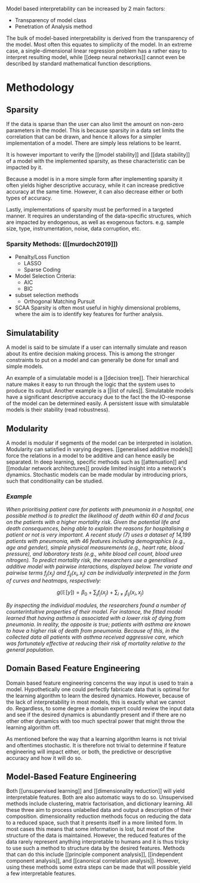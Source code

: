 Model based interpretability can be increased by 2 main factors:
- Transparency of model class
- Penetration of Analysis method

The bulk of model-based interpretability is derived from the transparency of the model. Most often this equates to simplicity of the model. In an extreme case, a single-dimensional linear regression problem has a rather easy to interpret resulting model, while [[deep neural networks]] cannot even be described by standard mathematical function descriptions.

# Methodology
## Sparsity
If the data is sparse than the user can also limit the amount on non-zero parameters in the model. This is because sparsity in a data set limits the correlation that can be drawn, and hence it allows for a simpler implementation of a model. There are simply less relations to be learnt.

It is however important to verify the [[model stability]] and [[data stability]] of a model with the implemented sparsity, as these characteristic can be impacted by it.

Because a model is in a more simple form after implementing sparsity it often yields higher descriptive accuracy, while it can increase predictive accuracy at the same time. However, it can also decrease either or both types of accuracy.

Lastly, implementations of sparsity must be performed in a targeted manner. It requires an understanding of the data-specific structures, which are impacted by endogenous, as well as exogenous factors. e.g. sample size, type, instrumentation, noise, data corruption, etc.
### Sparsity Methods: ([[murdoch2019]])
- Penalty/Loss Function
	- LASSO
	- Sparse Coding
- Model Selection Criteria:
	- AIC
	- BIC
- subset selection methods
	- Orthogonal Matching Pursuit
- SCAA
Sparsity is often most useful in highly dimensional problems, where the aim is to identify key features for further analysis.

## Simulatability
A model is said to be simulate if a user can internally simulate and reason about its entire decision making process. This is among the stronger constraints to put on a model and can generally be done for small and simple models.

An example of a simulatable model is a [[decision tree]]. Their hierarchical nature makes it easy to run through the logic that the system uses to produce its output.
 Another example is a [[list of rules]].
Simulatable models have a significant descriptive accuracy due to the fact the the IO-response of the model can be determined easily. A persistent issue with simulatable models is their stability (read robustness).

## Modularity
A model is modular if segments of the model can be interpreted in isolation. Modularity can satisfied in varying degrees. [[generalised additive models]] force the relations in a model to be additive and can hence easily be separated. In deep learning, specific methods such as [[attenuation]] and [[modular network architectures]] provide limited insight into a network's dynamics. Stochastic models can be made modular by introducing priors, such that conditionality can be studied.
### *Example*
*When prioritising patient care for patients with pneumonia in a hospital, one possible method is to predict the likelihood of death within 60 d and focus on the patients with a higher mortality risk. Given the potential life and death consequences, being able to explain the reasons for hospitalising a patient or not is very important.*
*A recent study (7) uses a dataset of 14,199 patients with pneumonia, with 46 features including demographics (e.g., age and gender), simple physical measurements (e.g., heart rate, blood pressure), and laboratory tests (e.g., white blood cell count, blood urea nitrogen). To predict mortality risk, the researchers use a generalised additive model with pairwise interactions, displayed below. The variate and pairwise terms $f_j(x_j)$ and $f_{ij} (x_i , x_j )$ can be individually interpreted in the form of curves and heatmaps, respectively:*

$$g(\mathbb{E}[y]) = \beta_0+\sum_{j}f_j(x_j)+\sum_{i\neq j}f_{ij}(x_i,x_j)$$

*By inspecting the individual modules, the researchers found a number of counterintuitive properties of their model. For instance, the fitted model learned that having asthma is associated with a lower risk of dying from pneumonia. In reality, the opposite is true; patients with asthma are known to have a higher risk of death from pneumonia. Because of this, in the collected data all patients with asthma received aggressive care, which was fortunately effective at reducing their risk of mortality relative to the general population.*

## Domain Based Feature Engineering
Domain based feature engineering concerns the way input is used to train a model. Hypothetically one could perfectly fabricate data that is optimal for the learning algorithm to learn the desired dynamics. However, because of the lack of interpretability in most models, this is exactly what we cannot do. Regardless, to some degree a domain expert could review the input data and see if the desired dynamics is abundantly present and if there are no other other dynamics with too much spectral power that might throw the learning algorithm off.

As mentioned before the way that a learning algorithm learns is not trivial and oftentimes stochastic. It is therefore not trivial to determine if feature engineering will impact either, or both, the predictive or descriptive accuracy and how it will do so.

## Model-Based Feature Engineering
Both [[unsupervised learning]] and [[dimensionality reduction]] will yield interpretable features. Both are also automatic ways to do so. Unsupervised methods include clustering, matrix factorisation, and dictionary learning. All these three aim to process unlabelled data and output a description of their composition. dimensionality reduction methods focus on reducing the data to a reduced space, such that it presents itself in a more limited form. In most cases this means that some information is lost, but most of the structure of the data is maintained. However, the reduced features of the data rarely represent anything interpretable to humans and it is thus tricky to use such a method to structure data by the desired features. Methods that can do this include [[principle component analysis]], [[independent component analysis]], and [[canonical correlation analysis]]. However, using these methods some extra steps can be made that will possible yield a few interpretable features.